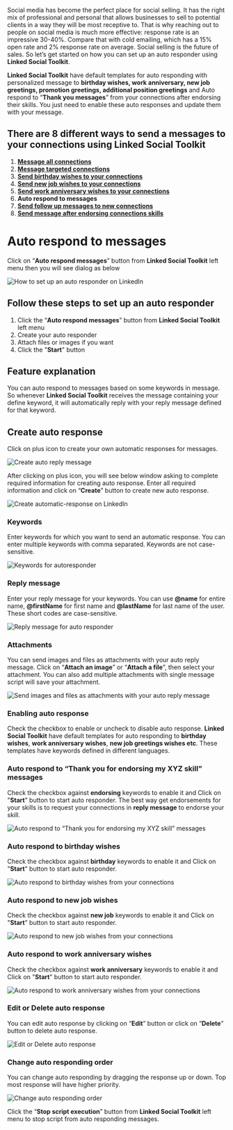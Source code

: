 Social media has become the perfect place for social selling. It has the right mix of professional and personal that allows businesses to sell to potential clients in a way they will be most receptive to. That is why reaching out to people on social media is much more effective: response rate is an impressive 30-40%. Compare that with cold emailing, which has a 15% open rate and 2% response rate on average. Social selling is the future of sales. So let’s get started on how you can set up an auto responder using **Linked Social Toolkit**.


**Linked Social Toolkit** have default templates for auto responding with personalized message to **birthday wishes, work anniversary, new job greetings, promotion greetings, additional position greetings** and Auto respond to “**Thank you messages**” from your connections after endorsing their skills. You just need to enable these auto responses and update them with your message. 

## There are 8 different ways to send a messages to your connections using Linked Social Toolkit
1. [**Message all connections**](https://github.com/ZiaUrR3hman/LinkedSocialToolkit/wiki/How-to-mass-message-all-your-connections)
2. [**Message targeted connections**](https://github.com/ZiaUrR3hman/LinkedSocialToolkit/wiki/How-to-message-targeted-connections)
3. [**Send birthday wishes to your connections**](https://github.com/ZiaUrR3hman/LinkedSocialToolkit/wiki/How-to-send-birthday-wishes-to-your-connections)
4. [**Send new job wishes to your connections**](https://github.com/ZiaUrR3hman/LinkedSocialToolkit/wiki/How-to-send-new-job-wishes-to-your-connections)
5. [**Send work anniversary wishes to your connections**](https://github.com/ZiaUrR3hman/LinkedSocialToolkit/wiki/How-to-send-work-anniversary-wishes-to-your-connections)
6. **Auto respond to messages**
7. [**Send follow up messages to new connections**](https://github.com/ZiaUrR3hman/LinkedSocialToolkit/wiki/How-to-send-follow-up-message-to-new-connections)
8. [**Send message after endorsing connections skills**](https://github.com/ZiaUrR3hman/LinkedSocialToolkit/wiki/How-to-endorse-connections-skills-if-someone-message-you)

# Auto respond to messages
Click on “**Auto respond messages**” button from **Linked Social Toolkit** left menu then you will see dialog as below

![How to set up an auto responder on LinkedIn](https://github.com/ZiaUrR3hman/LinkedSocialToolkit/raw/master/images/Auto-respond-or-replay-messages-on-linkedin.png)

## Follow these steps to set up an auto responder
1. Click the “**Auto respond messages**” button from **Linked Social Toolkit** left menu
2. Create your auto responder
3. Attach files or images if you want
4. Click the "**Start**" button

## Feature explanation
You can auto respond to messages based on some keywords in message. So whenever **Linked Social Toolkit** receives the message containing your define keyword, it will automatically reply with your reply message defined for that keyword.

## Create auto response
Click on plus icon to create your own automatic responses for messages.

![Create auto reply message](https://github.com/ZiaUrR3hman/LinkedSocialToolkit/raw/master/images/Create-auto-reply-message-on-linkedin.png)

After clicking on plus icon, you will see below window asking to complete required information for creating auto response. Enter all required information and click on “**Create**” button to create new auto response.

![Create automatic-response on LinkedIn](https://github.com/ZiaUrR3hman/LinkedSocialToolkit/raw/master/images/Create-automatic-response-on-linkedin.png)

### Keywords
Enter keywords for which you want to send an automatic response. You can enter multiple keywords with comma separated. Keywords are not case-sensitive.

![Keywords for autoresponder](https://github.com/ZiaUrR3hman/LinkedSocialToolkit/raw/master/images/Keywords-for-autoresponder.png)

### Reply message
Enter your reply message for your keywords. You can use **@name** for entire name, **@firstName** for first name and **@lastName** for last name of the user. These short codes are case-sensitive. 

![Reply message for auto responder](https://github.com/ZiaUrR3hman/LinkedSocialToolkit/raw/master/images/Reply-message-for-auto-responder-on-linkedin.png)

### Attachments
You can send images and files as attachments with your auto reply message. Click on “**Attach an image**” or “**Attach a file**”, then select your attachment. You can also add multiple attachments with single message script will save your attachment.

![Send images and files as attachments with your auto reply message](https://github.com/ZiaUrR3hman/LinkedSocialToolkit/raw/master/images/Auto-respond-with-images-and-files-as-attachments-with-your-message.png)

### Enabling auto response
Check the checkbox to enable or uncheck to disable auto response. **Linked Social Toolkit** have default templates for auto responding to <b>birthday wishes</b>, <b>work anniversary wishes</b>, <b>new job greetings wishes etc</b>. These templates have keywords defined in different languages.

### Auto respond to “Thank you for endorsing my XYZ skill” messages
Check the checkbox against <b>endorsing</b> keywords to enable it and Click on "**Start**" button to start auto responder. The best way get endorsements for your skills is to request your connections in **reply message** to endorse your skill.

![Auto respond to “Thank you for endorsing my XYZ skill” messages](https://github.com/ZiaUrR3hman/LinkedSocialToolkit/raw/master/images/Enabling-auto-response-for-endorsing-on-linkedin.png)

### Auto respond to birthday wishes
Check the checkbox against <b>birthday</b> keywords to enable it and Click on "**Start**" button to start auto responder.

![Auto respond to birthday wishes from your connections](https://github.com/ZiaUrR3hman/LinkedSocialToolkit/raw/master/images/Enabling-auto-response-for-birthday-wishes-on-linkedin.png)

### Auto respond to new job wishes
Check the checkbox against <b>new job</b> keywords to enable it and Click on "**Start**" button to start auto responder.

![Auto respond to new job wishes from your connections](https://github.com/ZiaUrR3hman/LinkedSocialToolkit/raw/master/images/Enabling-auto-response-for-new-job-wishes-on-linkedin.png)

### Auto respond to work anniversary wishes
Check the checkbox against <b>work anniversary</b> keywords to enable it and Click on "**Start**" button to start auto responder.

![Auto respond to work anniversary wishes from your connections](https://github.com/ZiaUrR3hman/LinkedSocialToolkit/raw/master/images/Enabling-auto-response-for-work-anniversary-wishes-on-linkedin.png)


### Edit or Delete auto response
You can edit auto response by clicking on “**Edit**” button or click on “**Delete**” button to delete auto response.

![Edit or Delete auto response](https://github.com/ZiaUrR3hman/LinkedSocialToolkit/raw/master/images/Edit-or-Delete-auto-response-on-linkedin.png)

### Change auto responding order
You can change auto responding by dragging the response up or down. Top most response will have higher priority.

![Change auto responding order](https://github.com/ZiaUrR3hman/LinkedSocialToolkit/raw/master/images/Change-auto-responding-order-on-linkedin.png)


Click the “**Stop script execution**” button from **Linked Social Toolkit** left menu to stop script from auto responding messages.
